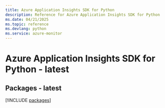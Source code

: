 ```yaml
---
title: Azure Application Insights SDK for Python
description: Reference for Azure Application Insights SDK for Python
ms.date: 04/21/2025
ms.topic: reference
ms.devlang: python
ms.service: azure-monitor
---
```

# Azure Application Insights SDK for Python - latest
## Packages - latest
[!INCLUDE [packages](application-insights-index.md)]